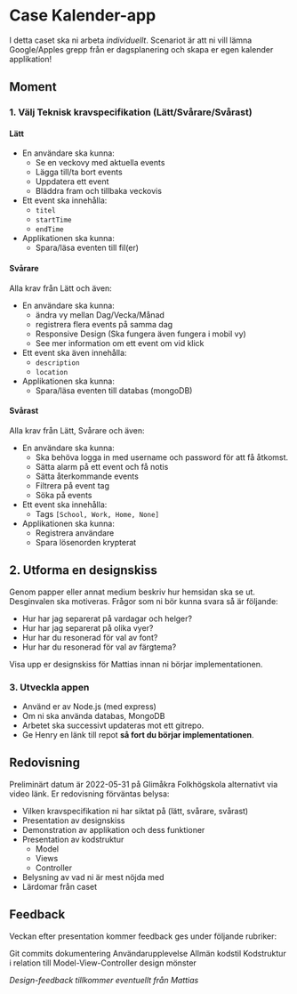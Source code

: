 # Case Kalender-app

I detta caset ska ni arbeta *individuellt*. Scenariot är att ni vill lämna Google/Apples grepp från er dagsplanering och skapa er egen kalender applikation!

## Moment

### 1. Välj Teknisk kravspecifikation (Lätt/Svårare/Svårast)

#### Lätt
- En användare ska kunna:
    - Se en veckovy med aktuella events
    - Lägga till/ta bort events
    - Uppdatera ett event
    - Bläddra fram och tillbaka veckovis
- Ett event ska innehålla:
    - `titel`
    - `startTime`
    - `endTime`
- Applikationen ska kunna:
    - Spara/läsa eventen till fil(er)

#### Svårare
Alla krav från Lätt och även:
- En användare ska kunna:
    - ändra vy mellan Dag/Vecka/Månad
    - registrera flera events på samma dag
    - Responsive Design (Ska fungera även fungera i mobil vy)
    - See mer information om ett event om vid klick
- Ett event ska även innehålla:
    - `description`
    - `location`
- Applikationen ska kunna:
    - Spara/läsa eventen till databas (mongoDB)

#### Svårast
Alla krav från Lätt, Svårare och även:
- En användare ska kunna:
    - Ska behöva logga in med username och password för att få åtkomst.
    - Sätta alarm på ett event och få notis
    - Sätta återkommande events
    - Filtrera på event tag
    - Söka på events
- Ett event ska innehålla:
    - Tags `[School, Work, Home, None]`
- Applikationen ska kunna:
    - Registrera användare
    - Spara lösenorden krypterat

## 2. Utforma en designskiss
Genom papper eller annat medium beskriv hur hemsidan ska se ut. Desginvalen ska motiveras. Frågor som ni bör kunna svara så är följande:

* Hur har jag separerat på vardagar och helger?
* Hur har jag separerat på olika vyer?
* Hur har du resonerad för val av font? 
* Hur har du resonerad för val av färgtema? 

Visa upp er designskiss för Mattias innan ni börjar implementationen.

### 3. Utveckla appen
- Använd er av Node.js (med express)
- Om ni ska använda databas, MongoDB
- Arbetet ska successivt updateras mot ett gitrepo. 
- Ge Henry en länk till repot **så fort du börjar implementationen**.

## Redovisning
Preliminärt datum är 2022-05-31 på Glimåkra Folkhögskola alternativt via video länk.
Er redovisning förväntas belysa:

- Vilken kravspecifikation ni har siktat på (lätt, svårare, svårast)
- Presentation av designskiss
- Demonstration av applikation och dess funktioner
- Presentation av kodstruktur
  - Model
  - Views
  - Controller
- Belysning av vad ni är mest nöjda med
- Lärdomar från caset

## Feedback
Veckan efter presentation kommer feedback ges under följande rubriker:

Git commits dokumentering
Användarupplevelse
Allmän kodstil
Kodstruktur i relation till Model-View-Controller design mönster

*Design-feedback tillkommer eventuellt från Mattias*
